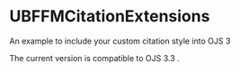 # UBFFMCitationExtensions
An example to include your custom citation style into OJS 3

The current version is compatible to OJS 3.3 .
